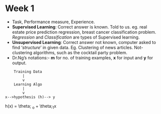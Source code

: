 # Week 1

- Task, Performance measure, Experience.
- **Supervised Learning**: Correct answer is known. Told to us. eg. real estate price prediction regression, breast cancer classification problem. *Regression* and *Classification* are types of Supervised learning. 
- **Unsupervised Learning**: Correct answer not known, computer asked to find ‘*structure*’ in given data. Eg. Clustering of news articles. Not-clustering algorithms, such as the cocktail party problem. 
- Dr.Ng’s notations:- **m** for no. of training examples, **x** for input and **y** for output.
```
    Training Data
        |
        v
    Learning Algo
        |
        v
x-->hypothesis (h)--> y
```
h(x) = \theta; <sub>o</sub> + \theta;<sub>1</sub>x


